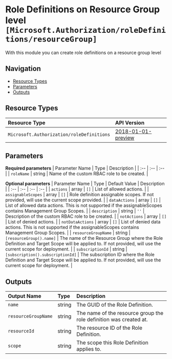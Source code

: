 # Role Definitions on Resource Group level `[Microsoft.Authorization/roleDefinitions/resourceGroup]`

With this module you can create role definitions on a resource group level

## Navigation

- [Resource Types](#Resource-Types)
- [Parameters](#Parameters)
- [Outputs](#Outputs)

## Resource Types

| Resource Type | API Version |
| :-- | :-- |
| `Microsoft.Authorization/roleDefinitions` | [2018-01-01-preview](https://docs.microsoft.com/en-us/azure/templates/Microsoft.Authorization/2018-01-01-preview/roleDefinitions) |

## Parameters

**Required parameters**
| Parameter Name | Type | Description |
| :-- | :-- | :-- |
| `roleName` | string | Name of the custom RBAC role to be created. |

**Optional parameters**
| Parameter Name | Type | Default Value | Description |
| :-- | :-- | :-- | :-- |
| `actions` | array | `[]` | List of allowed actions. |
| `assignableScopes` | array | `[]` | Role definition assignable scopes. If not provided, will use the current scope provided. |
| `dataActions` | array | `[]` | List of allowed data actions. This is not supported if the assignableScopes contains Management Group Scopes. |
| `description` | string | `''` | Description of the custom RBAC role to be created. |
| `notActions` | array | `[]` | List of denied actions. |
| `notDataActions` | array | `[]` | List of denied data actions. This is not supported if the assignableScopes contains Management Group Scopes. |
| `resourceGroupName` | string | `[resourceGroup().name]` | The name of the Resource Group where the Role Definition and Target Scope will be applied to. If not provided, will use the current scope for deployment. |
| `subscriptionId` | string | `[subscription().subscriptionId]` | The subscription ID where the Role Definition and Target Scope will be applied to. If not provided, will use the current scope for deployment. |


## Outputs

| Output Name | Type | Description |
| :-- | :-- | :-- |
| `name` | string | The GUID of the Role Definition. |
| `resourceGroupName` | string | The name of the resource group the role definition was created at. |
| `resourceId` | string | The resource ID of the Role Definition. |
| `scope` | string | The scope this Role Definition applies to. |
